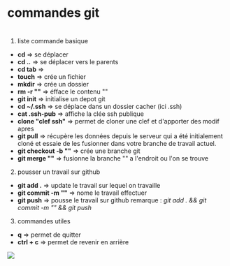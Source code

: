 # __**commandes git**__ <h1> 


1. liste commande basique 


 * **cd** => se déplacer 
 * **cd ..** => se déplacer vers le parents
 * **cd tab** => 
 * **touch** => crée un fichier
 * **mkdir** => crée un dossier 
 * **rm -r ""** => éfface le contenu "" 
 * **git init** => initialise un depot git 
 * **cd ~/.ssh** => se déplace dans un dossier cacher (ici .ssh)
 * **cat .ssh-pub** => affiche la clée ssh publique
 * **clone "clef ssh"** => permet de cloner une clef et d'apporter des modif apres
 * **git pull** => récupère les données depuis le serveur qui a été initialement cloné et essaie de les fusionner dans votre branche de travail actuel.
 * **git checkout -b ""** => crée une branche git
 * **git merge ""** => fusionne la branche "" a l'endroit ou l'on se trouve

2. pousser un travail sur github

 * **git add .** => update le travail sur lequel on travaille
 * **git commit -m ""** => nome le travail effectuer 
 * **git push** => pousse le travail sur github
remarque : _git add . && git commit -m "" && git push_

3. commandes utiles

 * **q** => permet de quitter 
 * **ctrl + c** => permet de revenir en arrière 

![](https://media.giphy.com/media/13CoXDiaCcCoyk/giphy.gif)